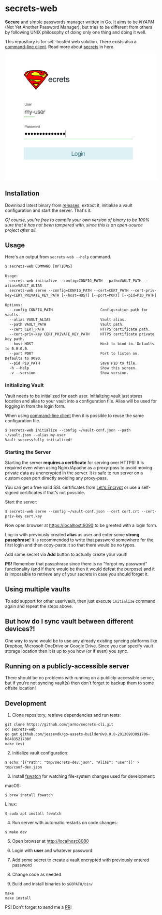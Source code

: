 # secrets-web

**Secure** and simple passwords manager written in [Go](https://golang.org/). It aims to be *NYAPM* (Not Yet Another Password Manager), but tries to be different from others by following UNIX philosophy of doing only one thing and doing it well.

This repository is for self-hosted web solution. There exists also a [command-line client](https://github.com/jarmo/secrets-cli). Read more about [secrets](https://github.com/jarmo/secrets) in here.

![screen.png](assets/img/screen.png)

## Installation

Download latest binary from [releases](https://github.com/jarmo/secrets-web/releases), extract it, initialize a vault configuration and start the server. That's it.

*Of course, you're free to compile your own version of binary to be 100% sure that it has not been tampered with, since this is an open-source project after all.*

## Usage

Here's an output from `secrets-web --help` command.

```
$ secrets-web COMMAND [OPTIONS]

Usage:
  secrets-web initialize --config=CONFIG_PATH --path=VAULT_PATH --alias=VAULT_ALIAS
  secrets-web serve --config=CONFIG_PATH --cert=CERT_PATH --cert-priv-key=CERT_PRIVATE_KEY_PATH [--host=HOST] [--port=PORT] [--pid=PID_PATH]

Options:
  --config CONFIG_PATH                      Configuration path for vaults.
  --alias VAULT_ALIAS                       Vault alias.
  --path VAULT_PATH                         Vault path.
  --cert CERT_PATH                          HTTPS certificate path.
  --cert-priv-key CERT_PRIVATE_KEY_PATH     HTTPS certificate private key path.
  --host HOST                               Host to bind to. Defaults to 0.0.0.0.
  --port PORT                               Port to listen on. Defaults to 9090.
  --pid PID_PATH                            Save PID to file.
  -h --help                                 Show this screen.
  -v --version                              Show version.
```

### Initializing Vault

Vault needs to be initialized for each user. Initializing vault just stores location and alias to your vault into a configuration file. Alias will be used for logging in from the login form.

When using [command-line client](https://github.com/jarmo/secrets-cli) then it is possible to reuse the same configuration file.

```
$ secrets-web initialize --config ~/vault-conf.json --path ~/vault.json --alias my-user
Vault successfully initialized!
```

### Starting the Server

Starting the server **requires a certificate** for serving over HTTPS! It is
required even when using Nginx/Apache as a proxy-pass to avoid moving private
data as unencrypted in the server. It is safe to run server on a custom open
port directly avoiding any proxy-pass.

You can get a free valid SSL certificates from [Let's Encrypt](https://letsencrypt.org) or
use a self-signed certificates if that's not possible.

Start the server:

```
$ secrets-web serve --config ~/vault-conf.json --cert cert.crt --cert-priv-key cert.key
```

Now open browser at [https://localhost:9090](https://localhost:9090) to be greeted with a login form.

Log-in with previously created **alias** as user and enter some **strong passphrase**! It is
recommended to write that password somewhere for the first login and then
copy-paste it so that there would be no typos.

Add some secret via **Add** button to actually create your vault!

**PS!** Remember that passphrase since there is no "forgot my password"
functionality (and if there would be then it would defeat the purpose) and it
is impossible to retrieve any of your secrets in case you should forget it.

## Using multiple vaults

To add support for other user/vault, then just execute `initialize` command
again and repeat the steps above.

## But how do I sync vault between different devices?!

One way to sync would be to use any already existing syncing platforms like Dropbox, Microsoft OneDrive or Google Drive.
Since you can specify vault storage location then it is up to you how (or if even) you sync.

## Running on a publicly-accessible server

There should be no problems with running on a publicly-accessible server, but
if you're not syncing vault(s) then don't forget to backup them to some offsite
location!

## Development

1. Clone repository, retrieve dependencies and run tests:

```
git clone https://github.com/jarmo/secrets-cli.git
cd secrets-web
go get github.com/jessevdk/go-assets-builder@v0.0.0-20130903091706-b8483521738f
make test
```

2. Initialize vault configuration:

```
$ echo '[{"Path": "tmp/secrets-dev.json", "Alias": "user"}]' > tmp/conf-dev.json
```

3. Install [fswatch](https://emcrisostomo.github.io/fswatch/) for watching file-system changes used for development:

macOS:
```
$ brew install fswatch
```

Linux:
```
$ sudo apt install fswatch
```

4. Run server with automatic restarts on code changes:

```
$ make dev
```

5. Open browser at [http://localhost:8080](http://localhost:8080)

6. Login with **user** and whatever password

7. Add some secret to create a vault encrypted with previously entered password

8. Change code as needed

9. Build and install binaries to `$GOPATH/bin/`

```
make
make install
```

PS! Don't forget to send me a [PR](https://github.com/jarmo/secrets-web/pulls)!
